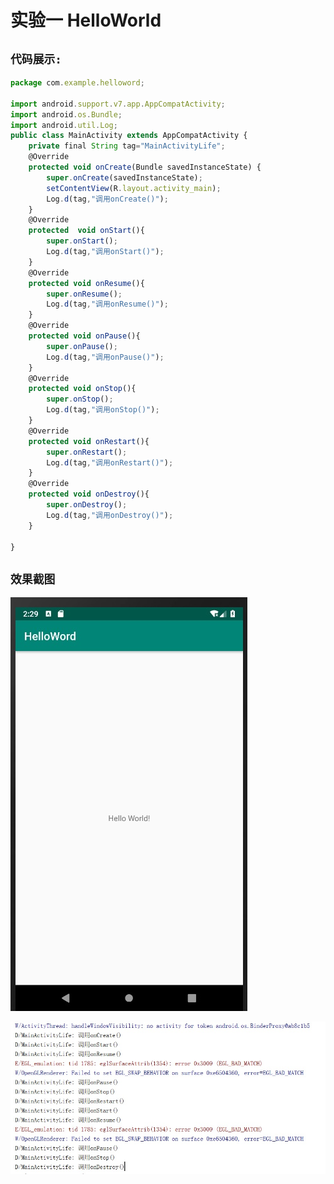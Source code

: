 实验一  HelloWorld
=====
`代码展示:`
----------
```javascript
package com.example.helloword;

import android.support.v7.app.AppCompatActivity;
import android.os.Bundle;
import android.util.Log;
public class MainActivity extends AppCompatActivity {
    private final String tag="MainActivityLife";
    @Override
    protected void onCreate(Bundle savedInstanceState) {
        super.onCreate(savedInstanceState);
        setContentView(R.layout.activity_main);
        Log.d(tag,"调用onCreate()");
    }
    @Override
    protected  void onStart(){
        super.onStart();
        Log.d(tag,"调用onStart()");
    }
    @Override
    protected void onResume(){
        super.onResume();
        Log.d(tag,"调用onResume()");
    }
    @Override
    protected void onPause(){
        super.onPause();
        Log.d(tag,"调用onPause()");
    }
    @Override
    protected void onStop(){
        super.onStop();
        Log.d(tag,"调用onStop()");
    }
    @Override
    protected void onRestart(){
        super.onRestart();
        Log.d(tag,"调用onRestart()");
    }
    @Override
    protected void onDestroy(){
        super.onDestroy();
        Log.d(tag,"调用onDestroy()");
    }

}

```
`效果截图`
-----------
![效果](https://github.com/NickLYD/NickRep/blob/master/HelloWord/photos/HelloWorld.jpg)

![效果](https://github.com/NickLYD/NickRep/blob/master/HelloWord/photos/HelloWorldTest.jpg)


